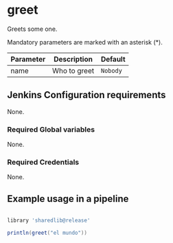 # greet

Greets some one. 

Mandatory parameters are marked with an asterisk (*).

| Parameter | Description | Default |
|---|---|---|
| name | Who to greet | `Nobody` |

## Jenkins Configuration requirements

None.

### Required Global variables 

None.

### Required Credentials

None.

## Example usage in a pipeline

```groovy

library 'sharedlib@release'

println(greet("el mundo"))

```

